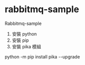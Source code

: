 # rabbitmq-sample
Rabbitmq-sample

1. 安裝 python
2. 安裝 pip
3. 安裝 pika 模組

python -m pip install pika --upgrade


